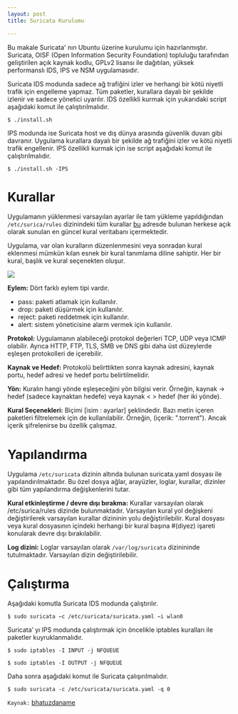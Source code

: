 ```yaml
---
layout: post
title: Suricata Kurulumu

---
```

Bu makale Suricata' nın Ubuntu üzerine kurulumu için hazırlanmıştır.
Suricata, OISF (Open Information Security Foundation) topluluğu tarafından geliştirilen açık kaynak kodlu, GPLv2 lisansı ile dağıtılan, yüksek performanslı IDS, IPS ve NSM uygulamasıdır.


<script src="https://gist.github.com/mustafasevim/4e1f5391b35962bf1210cf552bc0b76a.js"></script>

Suricata IDS modunda sadece ağ trafiğini izler ve herhangi bir kötü niyetli trafik için engelleme yapmaz. Tüm paketler, kurallara dayalı bir şekilde izlenir ve sadece yönetici uyarılır. IDS özellikli kurmak için yukarıdaki script aşağıdaki komut ile çalıştırılmalıdır. 
	
	$ ./install.sh
    
IPS modunda ise Suricata host ve dış dünya arasında güvenlik duvarı gibi davranır. Uygulama kurallara dayalı bir şekilde ağ trafiğini izler ve kötü niyetli trafik engellenir. IPS özellikli kurmak için ise script aşağıdaki komut ile çalıştırılmalıdır. 

	$ ./install.sh -IPS 
	
# Kurallar 
Uygulamanın yüklenmesi varsayılan ayarlar ile tam yükleme yapıldığından `/etc/surica/rules` dizinindeki tüm kurallar [bu](https://rules.emergingthreats.net)  adresde bulunan herkese açık olarak sunulan en güncel kural veritabanı içermektedir. 

Uygulama, var olan kuralların düzenlenmesini veya sonradan kural eklenmesi mümkün kılan esnek bir kural tanımlama diline sahiptir. Her bir kural, başlık ve kural seçenekten oluşur.

<p><img src="https://redmine.openinfosecfoundation.org/attachments/download/440/intro_sig.png" /></p>

**Eylem:** Dört farklı eylem tipi vardır.

 * pass: paketi atlamak için kullanılır.
 * drop: paketi düşürmek için kullanılır.
 * reject: paketi reddetmek için kullanılır.
 * alert: sistem yöneticisine alarm vermek için kullanılır.

**Protokol:** Uygulamanın alabileceği protokol değerleri TCP, UDP veya ICMP olabilir. Ayrıca HTTP, FTP, TLS, SMB ve DNS gibi daha üst düzeylerde eşleşen protokolleri de içerebilir.

**Kaynak ve Hedef:** Protokolü belirttikten sonra kaynak adresini, kaynak portu, hedef adresi ve hedef portu belirtilmelidir.

**Yön:** Kuralın hangi yönde eşleşeceğini yön bilgisi verir. Örneğin, kaynak -> hedef (sadece kaynaktan hedefe) veya kaynak < > hedef (her iki yönde).

**Kural Seçenekleri:** Biçimi [isim : ayarlar] şeklindedir. Bazı metin içeren paketleri filtrelemek için de kullanılabilir. Örneğin, (içerik: ".torrent"). Ancak içerik şifrelenirse bu özellik çalışmaz.

# Yapılandırma

Uygulama `/etc/suricata` dizinin altında bulunan suricata.yaml dosyası ile yapılandırılmaktadır. Bu özel dosya ağlar, arayüzler, loglar, kurallar, dizinler gibi tüm yapılandırma değişkenlerini tutar.

**Kural etkinleştirme / devre dışı bırakma:** Kurallar varsayılan olarak /etc/surica/rules dizinde bulunmaktadır. Varsayılan kural yol değişkeni değiştirilerek varsayılan kurallar dizininin yolu değiştirilebilir. Kural dosyası veya kural dosyasının içindeki herhangi bir kural başına #(diyez) işareti konularak devre dışı bırakılabilir. 

**Log dizini:** Loglar varsayılan olarak `/var/log/suricata` dizinininde tutulmaktadır. Varsayılan dizin değiştirilebilir.

# Çalıştırma 
 
 Aşağıdaki komutla Suricata IDS modunda  çalıştırılır.
 
	$ sudo suricata −c /etc/suricata/suricata.yaml −i wlan0
 
 Suricata’ yı IPS modunda çalıştırmak için öncelikle iptables kuralları ile paketler kuyruklanmalıdır. 

	$ sudo iptables -I INPUT -j NFQUEUE

	$ sudo iptables -I OUTPUT -j NFQUEUE
    
Daha sonra aşağıdaki komut ile Suricata çalışırılmalıdır. 

	$ sudo suricata -c /etc/suricata/suricata.yaml -q 0


`Kaynak:` [ bhatuzdaname ](https://github.com/bhatuzdaname/suricata-configuration/blob/master/install.sh)


    
